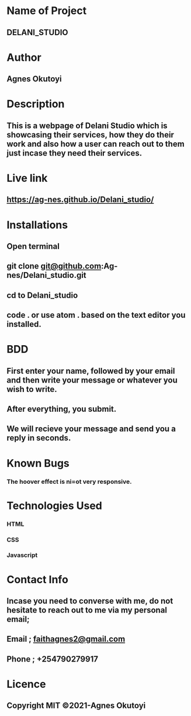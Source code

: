 # Name of Project
##  DELANI_STUDIO

# Author
##  Agnes Okutoyi

# Description
##  This is a webpage of Delani Studio which is showcasing their services, how they do their work and also how a user can reach out to them just incase they need  their services.

# Live link 
##  https://ag-nes.github.io/Delani_studio/
  
 
# Installations
##  Open terminal
##  git clone git@github.com:Ag-nes/Delani_studio.git
##  cd to Delani_studio
##  code . or use atom . based on the text editor you installed.

# BDD
## First enter your name, followed by your email and then write your message or whatever you wish to write.
## After everything, you submit.
## We will recieve your message and send you a reply in seconds.


# Known Bugs
### The hoover effect is ni=ot very responsive.

# Technologies Used
###  HTML
###  CSS
###  Javascript

# Contact Info
##  Incase you need to converse with me, do not hesitate to reach out to me via my personal email;
##  Email ; faithagnes2@gmail.com
##  Phone ; +254790279917

# Licence 
##  Copyright MIT ©2021-Agnes Okutoyi 
